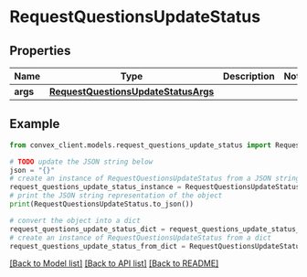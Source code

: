 # RequestQuestionsUpdateStatus


## Properties

Name | Type | Description | Notes
------------ | ------------- | ------------- | -------------
**args** | [**RequestQuestionsUpdateStatusArgs**](RequestQuestionsUpdateStatusArgs.md) |  | 

## Example

```python
from convex_client.models.request_questions_update_status import RequestQuestionsUpdateStatus

# TODO update the JSON string below
json = "{}"
# create an instance of RequestQuestionsUpdateStatus from a JSON string
request_questions_update_status_instance = RequestQuestionsUpdateStatus.from_json(json)
# print the JSON string representation of the object
print(RequestQuestionsUpdateStatus.to_json())

# convert the object into a dict
request_questions_update_status_dict = request_questions_update_status_instance.to_dict()
# create an instance of RequestQuestionsUpdateStatus from a dict
request_questions_update_status_from_dict = RequestQuestionsUpdateStatus.from_dict(request_questions_update_status_dict)
```
[[Back to Model list]](../README.md#documentation-for-models) [[Back to API list]](../README.md#documentation-for-api-endpoints) [[Back to README]](../README.md)



